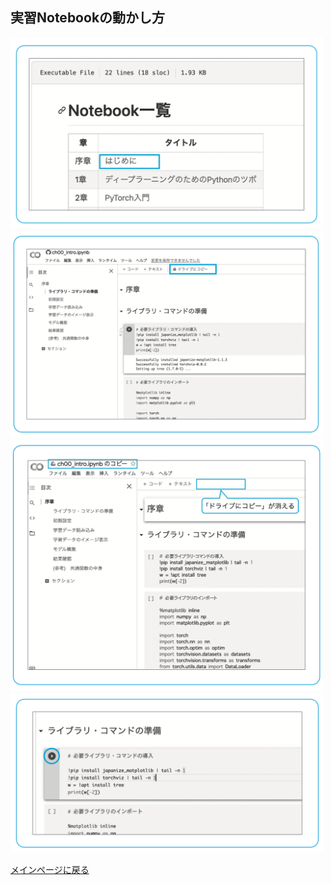 ## 実習Notebookの動かし方

<div align="left">
<img src="../images/howto-01.png" width="500">
</div>


<div align="left">
<img src="../images/howto-02.png" width="500">
</div>


<div align="left">
<img src="../images/howto-03.png" width="500">
</div>


<div align="left">
<img src="../images/howto-04.png" width="500">
</div>


[メインページに戻る](../README.md)
